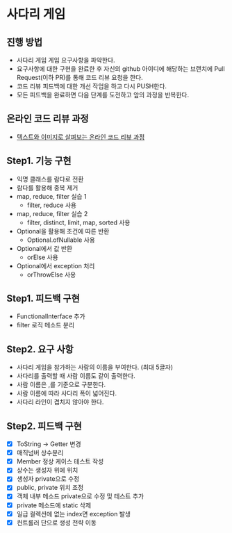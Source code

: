 # 사다리 게임
## 진행 방법
* 사다리 게임 게임 요구사항을 파악한다.
* 요구사항에 대한 구현을 완료한 후 자신의 github 아이디에 해당하는 브랜치에 Pull Request(이하 PR)를 통해 코드 리뷰 요청을 한다.
* 코드 리뷰 피드백에 대한 개선 작업을 하고 다시 PUSH한다.
* 모든 피드백을 완료하면 다음 단계를 도전하고 앞의 과정을 반복한다.

## 온라인 코드 리뷰 과정
* [텍스트와 이미지로 살펴보는 온라인 코드 리뷰 과정](https://github.com/nextstep-step/nextstep-docs/tree/master/codereview)

## Step1. 기능 구현
* 익명 클래스를 람다로 전환
* 람다를 활용해 중복 제거
* map, reduce, filter 실습 1
  * filter, reduce 사용
* map, reduce, filter 실습 2
  * filter, distinct, limit, map, sorted 사용
* Optional을 활용해 조건에 따른 반환
  * Optional.ofNullable 사용
* Optional에서 값 반환
  * orElse 사용
* Optional에서 exception 처리
  * orThrowElse 사용

## Step1. 피드백 구현
* FunctionalInterface 추가
* filter 로직 메소드 분리 

## Step2. 요구 사항
* 사다리 게임을 참가하는 사람의 이름을 부여한다. (최대 5글자)
* 사다리를 출력할 때 사람 이름도 같이 출력한다.
* 사람 이름은 ,를 기준으로 구분한다.
* 사람 이름에 따라 사다리 폭이 넓어진다.
* 사다리 라인이 겹치지 않아야 한다.

## Step2. 피드백 구현
- [x] ToString -> Getter 변경
- [x] 매직넘버 상수분리
- [x] Member 정상 케이스 테스트 작성
- [x] 상수는 생성자 위에 위치
- [x] 생성자 private으로 수정
- [x] public, private 위치 조정
- [x] 객체 내부 메소드 private으로 수정 및 테스트 추가
- [X] private 메소드에 static 삭제
- [X] 일급 컬렉션에 없는 index면 exception 발생
- [X] 컨트롤러 단으로 생성 전략 이동